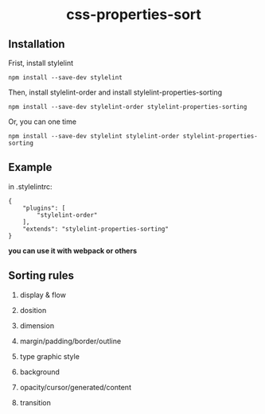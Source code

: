# <center>css-properties-sort</center>

## Installation

Frist, install stylelint

```text
npm install --save-dev stylelint
```

Then, install stylelint-order and install stylelint-properties-sorting

```text
npm install --save-dev stylelint-order stylelint-properties-sorting
```

Or, you can one time

```text
npm install --save-dev stylelint stylelint-order stylelint-properties-sorting
```

## Example

in .stylelintrc:

```text
{
	"plugins": [
		"stylelint-order"
	],
	"extends": "stylelint-properties-sorting"
}
```

**you can use it with webpack or others** 

## Sorting rules

1. display & flow

2. dosition

3. dimension

4. margin/padding/border/outline

5. type graphic style

6. background

7. opacity/cursor/generated/content

8. transition